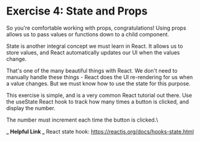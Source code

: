 # Exercise 4: State and Props

So you're comfortable working with props, congratulations! Using props allows us to pass values or functions down to a child component.

State is another integral concept we must learn in React. It allows us to store values, and React automatically updates our UI when the values change.

That's one of the many beautiful things with React. We don't need to manually handle these things - React does the UI re-rendering for us when a value changes. But we must know how to use the state for this purpose.

This exercise is simple, and is a very common React tutorial out there. Use the useState React hook to track how many times a button is clicked, and display the number.

The number must increment each time the button is clicked.\

**_ Helpful Link _**
React state hook: https://reactjs.org/docs/hooks-state.html
